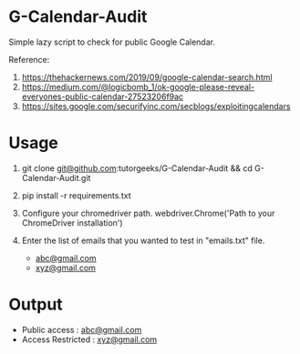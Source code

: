 # G-Calendar-Audit
Simple lazy script to check for public Google Calendar. 

Reference: 
1. https://thehackernews.com/2019/09/google-calendar-search.html 
2. https://medium.com/@logicbomb_1/ok-google-please-reveal-everyones-public-calendar-27523206f9ac
2. https://sites.google.com/securifyinc.com/secblogs/exploitingcalendars

# Usage
1. git clone git@github.com:tutorgeeks/G-Calendar-Audit && cd G-Calendar-Audit.git
2. pip install -r requirements.txt
3. Configure your chromedriver path.
   webdriver.Chrome('Path to your ChromeDriver installation')
4. Enter the list of emails that you wanted to test in "emails.txt" file.
	
	-	abc@gmail.com
	-	xyz@gmail.com
   
 # Output

- Public access : abc@gmail.com
- Access Restricted : xyz@gmail.com
   
   
  
